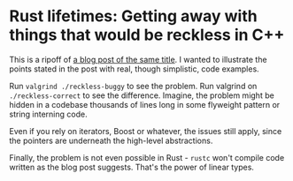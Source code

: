 # Rust lifetimes: Getting away with things that would be reckless in C++

This is a ripoff of [a blog post of the same title][1].
I wanted to illustrate the points stated in the post
with real, though simplistic, code examples.

[1]: http://www.randomhacks.net/2014/09/19/rust-lifetimes-reckless-cxx/

Run `valgrind ./reckless-buggy` to see the problem.
Run valgrind on `./reckless-correct` to see the difference.
Imagine, the problem might be hidden in a codebase thousands of lines long
in some flyweight pattern or string interning code.

Even if you rely on iterators, Boost or whatever, the issues still apply,
since the pointers are underneath the high-level abstractions.

Finally, the problem is not even possible in Rust - `rustc` won't compile
code written as the blog post suggests.
That's the power of linear types.
